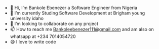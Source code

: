 - 👋 Hi, I’m Bankole Ebenezer a Software Engineer from Nigeria
- 🌱 I’m currently Studing Software Development at Brigham young university idaho
- 💞️ I’m looking to collaborate on any project
- 📫 How to reach me Bankoleebenezer111@gmail.com and am also on whatsapp at +234 7014054720
- 😄 I love to write code


<!---
Ebenezerbanky/Ebenezerbanky is a ✨ special ✨ repository because its `README.md` (this file) appears on your GitHub profile.
You can click the Preview link to take a look at your changes.
--->
